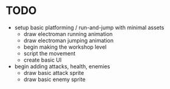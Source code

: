 TODO
====

- setup basic platforming / run-and-jump with minimal assets
    - draw electroman running animation
    - draw electroman jumping animation
    - begin making the workshop level
    - script the movement
    - create basic UI
- begin adding attacks, health, enemies
    - draw basic attack sprite
    - draw basic enemy sprite
